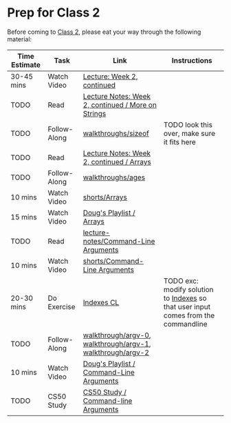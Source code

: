 # Prep for Class 2

Before coming to [Class 2](../class2), please eat your way through the following material:

Time Estimate | Task | Link | Instructions
--------------|------|------|-------------
30-45 mins | Watch Video | [Lecture: Week 2, continued](TODO)
TODO | Read | [Lecture Notes: Week 2, continued / More on Strings](http://cdn.cs50.net/2015/fall/lectures/2/w/notes2w/notes2w.html#more_on_strings)
TODO | Follow-Along | [walkthroughs/sizeof](https://youtu.be/6o-w4CIWP84?list=PLhQjrBD2T380JCGC3qD3nGpqt8iIjx2fV) | TODO look this over, make sure it fits here
TODO | Read | [Lecture Notes: Week 2, continued / Arrays](http://cdn.cs50.net/2015/fall/lectures/2/w/notes2w/notes2w.html#arrays)
TODO | Follow-Along | [walkthroughs/ages](https://www.youtube.com/watch?v=dYVU9nFYybU&list=PLhQjrBD2T380sc-fXwl1sviA-twxFduVU) 
10 mins | Watch Video | [shorts/Arrays](https://www.youtube.com/watch?v=7mOJN1c1JEo&index=1&list=PLhQjrBD2T381wyZt81eGNZuZ4rzOos-AF)
15 mins | Watch Video | [Doug's Playlist / Arrays](https://www.youtube.com/watch?v=pBqyy8NwzqY&index=3&list=PLhQjrBD2T383cKxax1sP6rKA3Q1JGrgcE) 
TODO | Read | [lecture-notes/Command-Line Arguments](http://cdn.cs50.net/2015/fall/lectures/2/w/notes2w/notes2w.html#command_line_arguments)
10 mins | Watch Video | [shorts/Command-Line Arguments](https://www.youtube.com/watch?v=X8PmYwnbLKM&list=PLhQjrBD2T381wyZt81eGNZuZ4rzOos-AF&index=3)
20-30 mins | Do Exercise | [Indexes CL](TODO) | TODO exc: modify solution to [Indexes]() so that user input comes from the commandline
TODO | Follow-Along | [walkthrough/argv-0](TODO), [walkthrough/argv-1](TODO), [walkthrough/argv-2](TODO)
10 mins | Watch Video | [Doug's Playlist / Command-Line Arguments](https://www.youtube.com/watch?v=eDI5Wqjq2a0&index=5&list=PLhQjrBD2T383cKxax1sP6rKA3Q1JGrgcE)
TODO | CS50 Study | [CS50 Study / Command-line Arguments](https://study.cs50.net/argv)
